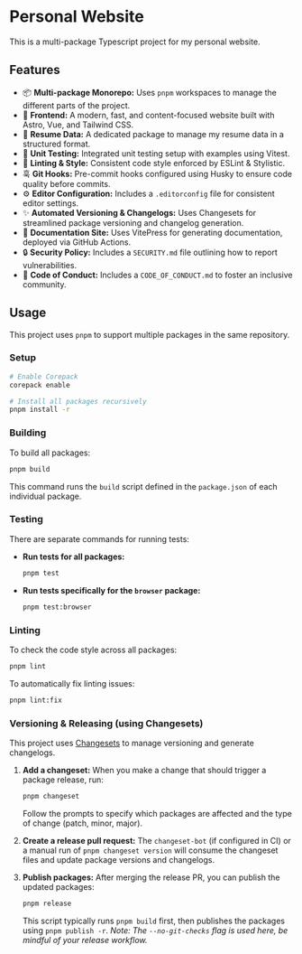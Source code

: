 # Personal Website

This is a multi-package Typescript project for my personal website.

## Features

*   📦 **Multi-package Monorepo:** Uses `pnpm` workspaces to manage the different parts of the project.
*   🚀 **Frontend:** A modern, fast, and content-focused website built with Astro, Vue, and Tailwind CSS.
*   📄 **Resume Data:** A dedicated package to manage my resume data in a structured format.
*   🧪 **Unit Testing:** Integrated unit testing setup with examples using Vitest.
*   💅 **Linting & Style:** Consistent code style enforced by ESLint & Stylistic.
*   훅 **Git Hooks:** Pre-commit hooks configured using Husky to ensure code quality before commits.
*   ⚙️ **Editor Configuration:** Includes a `.editorconfig` file for consistent editor settings.
*   ✨ **Automated Versioning & Changelogs:** Uses Changesets for streamlined package versioning and changelog generation.
*   📖 **Documentation Site:** Uses VitePress for generating documentation, deployed via GitHub Actions.
*   🔒 **Security Policy:** Includes a `SECURITY.md` file outlining how to report vulnerabilities.
*   🤝 **Code of Conduct:** Includes a `CODE_OF_CONDUCT.md` to foster an inclusive community.

## Usage

This project uses `pnpm` to support multiple packages in the same repository.

### Setup

```bash
# Enable Corepack
corepack enable

# Install all packages recursively
pnpm install -r
```

### Building

To build all packages:

```bash
pnpm build
```

This command runs the `build` script defined in the `package.json` of each individual package.

### Testing

There are separate commands for running tests:

*   **Run tests for all packages:**

    ```bash
    pnpm test
    ```

*   **Run tests specifically for the `browser` package:**

    ```bash
    pnpm test:browser
    ```

### Linting

To check the code style across all packages:

```bash
pnpm lint
```

To automatically fix linting issues:

```bash
pnpm lint:fix
```

### Versioning & Releasing (using Changesets)

This project uses [Changesets](https://github.com/changesets/changesets) to manage versioning and generate changelogs.

1.  **Add a changeset:** When you make a change that should trigger a package release, run:

    ```bash
    pnpm changeset
    ```
    Follow the prompts to specify which packages are affected and the type of change (patch, minor, major).

2.  **Create a release pull request:** The `changeset-bot` (if configured in CI) or a manual run of `pnpm changeset version` will consume the changeset files and update package versions and changelogs.

3.  **Publish packages:** After merging the release PR, you can publish the updated packages:

    ```bash
    pnpm release
    ```
    This script typically runs `pnpm build` first, then publishes the packages using `pnpm publish -r`. *Note: The `--no-git-checks` flag is used here, be mindful of your release workflow.*
